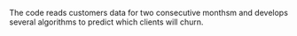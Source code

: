 The code reads customers data for two consecutive monthsm and develops several algorithms to predict which clients will churn.
